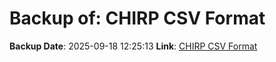 # Backup of: CHIRP CSV Format

**Backup Date**: 2025-09-18 12:25:13
**Link**: [CHIRP CSV Format](https://przemienniki.eu/eksport-danych/chirp/?band=70cm,2m&status=working,testing)
